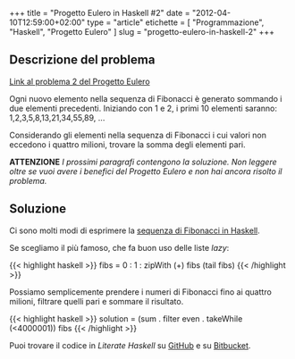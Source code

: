 +++
title      = "Progetto Eulero in Haskell #2"
date       = "2012-04-10T12:59:00+02:00"
type       = "article"
etichette  = [ "Programmazione", "Haskell", "Progetto Eulero" ]
slug       = "progetto-eulero-in-haskell-2"
+++

## Descrizione del problema
[Link al problema 2 del Progetto Eulero](http://projecteuler.net/problem=2)

Ogni nuovo elemento nella sequenza di Fibonacci è generato sommando i due elementi precedenti.
Iniziando con 1 e 2, i primi 10 elementi saranno: 1,2,3,5,8,13,21,34,55,89, ...

Considerando gli elementi nella sequenza di Fibonacci i cui valori non eccedono
i quattro milioni, trovare la somma degli elementi pari.

__ATTENZIONE__
_I prossimi paragrafi contengono la soluzione. Non leggere oltre se vuoi avere i benefici
del Progetto Eulero e non hai ancora risolto il problema._

<!--more-->
## Soluzione
Ci sono molti modi di esprimere la
[sequenza di Fibonacci in Haskell](http://www.haskell.org/haskellwiki/The_Fibonacci_sequence).

Se scegliamo il più famoso, che fa buon uso delle liste _lazy_:

{{< highlight haskell >}}
fibs = 0 : 1 : zipWith (+) fibs (tail fibs)
{{< /highlight >}}

Possiamo semplicemente prendere i numeri di Fibonacci fino ai quattro milioni,
filtrare quelli pari e sommare il risultato.

{{< highlight haskell >}}
solution = (sum . filter even . takeWhile (<4000001)) fibs
{{< /highlight >}}

Puoi trovare il codice in _Literate Haskell_ su [GitHub](https://github.com/maurotrb/mt-euler)
e su [Bitbucket](https://bitbucket.org/maurotrb/mt-euler).
